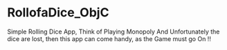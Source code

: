 # RollofaDice_ObjC
Simple Rolling Dice App, Think of Playing Monopoly And Unfortunately the dice are lost, then this app can come handy, as the Game must go On !!
